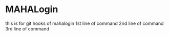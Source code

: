 # MAHALogin
this is for git hooks  of mahalogin
1st line of command
2nd line of command
3rd line of command


